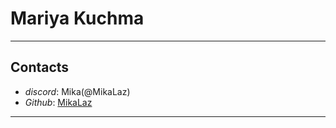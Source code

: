 # Mariya Kuchma
***************

## **Contacts**
* _discord_: Mika(@MikaLaz)
* _Github_: [MikaLaz](https://github.com/MikaLaz)
***************

